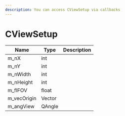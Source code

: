 ```yaml
---
description: You can access CViewSetup via callbacks
---
```


# CViewSetup

| Name         | Type   | Description  |
| ------------ | ------ | ------------ |
| m\_nX        | int    |              |
| m\_nY        | int    |              |
| m\_nWidth    | int    |              |
| m\_nHeight   | int    |              |
| m\_flFOV     | float  |              |
| m\_vecOrigin | Vector |              |
| m\_angView   | QAngle |              |
